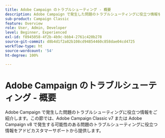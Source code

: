 ```yaml
---
title: Adobe Campaign のトラブルシューティング - 概要
description: Adobe Campaign で発生した問題のトラブルシューティングに役立つ情報をご紹介します。
sub-product: Campaign Classic
feature: Overview
role: User, Admin, Developer
level: Beginner, Experienced
exl-id: f8945058-4f2b-4b9c-bbb4-2761c420b278
source-git-commit: d8b4d1f2a82b108cd94854460c858dae04cd4725
workflow-type: ht
source-wordcount: '54'
ht-degree: 100%

---
```


# Adobe Campaign のトラブルシューティング - 概要

Adobe Campaign で発生した問題のトラブルシューティングに役立つ情報をご紹介します。この節では、Adobe Campaign Classic v7 または Adobe Campaign v8 で発生する可能性のある問題のトラブルシューティングに役立つ情報をアドビカスタマーサポートから提供します。
